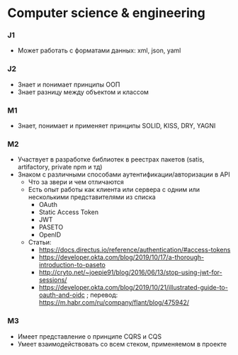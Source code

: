 # Computer science & engineering

### J1

* Может работать с форматами данных: xml, json, yaml

### J2

* Знает и понимает принципы ООП
* Знает разницу между объектом и классом

### M1

* Знает, понимает и применяет принципы SOLID, KISS, DRY, YAGNI

### M2

* Участвует в разработке библиотек в реестрах пакетов (satis, artifactory, private npm и тд)
* Знаком с различными способами аутентификации/авторизации в API
    * Что за звери и чем отличаются
    * Есть опыт работы как клиента или сервера с одним или несколькими представителями из списка
      * OAuth
      * Static Access Token
      * JWT
      * PASETO
      * OpenID
    * Статьи:
      * https://docs.directus.io/reference/authentication/#access-tokens
      * https://developer.okta.com/blog/2019/10/17/a-thorough-introduction-to-paseto
      * http://cryto.net/~joepie91/blog/2016/06/13/stop-using-jwt-for-sessions/
      * https://developer.okta.com/blog/2019/10/21/illustrated-guide-to-oauth-and-oidc ; перевод: https://m.habr.com/ru/company/flant/blog/475942/

### M3

* Имеет представление о принципе CQRS и CQS
* Умеет взаимодействовать со всем стеком, применяемом в проекте
